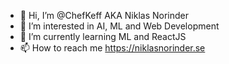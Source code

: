- 👋 Hi, I’m @ChefKeff AKA Niklas Norinder
- 👀 I’m interested in AI, ML and Web Development
- 🌱 I’m currently learning ML and ReactJS
- 📫 How to reach me https://niklasnorinder.se
<!---
ChefKeff/ChefKeff is a ✨ special ✨ repository because its `README.md` (this file) appears on your GitHub profile.
You can click the Preview link to take a look at your changes.
--->
